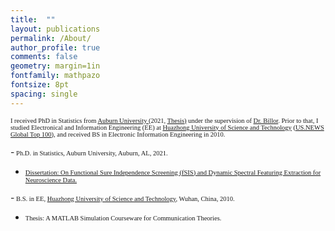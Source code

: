```yaml
---
title:  ""
layout: publications
permalink: /About/
author_profile: true
comments: false
geometry: margin=1in
fontfamily: mathpazo
fontsize: 8pt
spacing: single
---
```



<span style="font-family:Times New Roman; font-size:0.75em;"> I received PhD in Statistics from <a href="https://www.auburn.edu/cosam/departments/math/index.htm">Auburn University </a> (2021, <a href="https://etd.auburn.edu/handle/10415/8064">Thesis)</a> under the supervision of <a href="https://www.auburn.edu/cosam/climate_resilience/people/faculty/billor.htm"> Dr. Billor</a>. Prior to that, I studied Electronical and Information Engineering (EE) at <a href="https://english.hust.edu.cn/">Huazhong University of Science and Technology</a> (<a href="https://www.usnews.com/education/best-global-universities/huazhong-university-of-science-technology-505190">US.NEWS Global Top 100</a>), and received BS in Electronic Information Engineering in 2010. </span>



-<span style="font-family:Times New Roman; font-size:0.75em;"> 
Ph.D. in Statistics, Auburn University, Auburn, AL, 2021.</span>
- <span style="font-family:Times New Roman; font-size:0.75em;"> <a href="https://etd.auburn.edu/handle/10415/8064">Dissertation: On Functional Sure Independence Screening (fSIS) and Dynamic Spectral Featuring Extraction for Neuroscience Data.</a></span>


-<span style="font-family:Times New Roman; font-size:0.75em;"> 
B.S. in EE, <a href="https://english.hust.edu.cn/">Huazhong University of Science and Technology</a>, Wuhan, China, 2010. </span>
- <span style="font-family:Times New Roman; font-size:0.75em;"> Thesis: A MATLAB Simulation Courseware for Communication Theories. </span>





